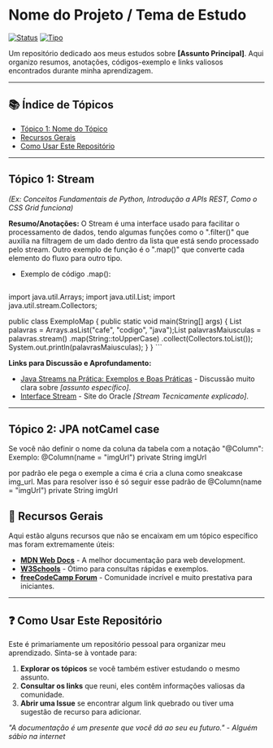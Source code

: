 # Nome do Projeto / Tema de Estudo

[![Status](https://img.shields.io/badge/Status-Em%20Estudo-ff69b4)](https://github.com/seu-usuario/seu-repositorio)
[![Tipo](https://img.shields.io/badge/Tipo-Repositório%20de%20Estudos-blue)](https://github.com/seu-usuario/seu-repositorio)

Um repositório dedicado aos meus estudos sobre **[Assunto Principal]**. Aqui organizo resumos, anotações, códigos-exemplo e links valiosos encontrados durante minha aprendizagem.

---

## 📚 Índice de Tópicos

*   [Tópico 1: Nome do Tópico](#tópico-1-nome-do-tópico)
*   [Recursos Gerais](#recursos-gerais)
*   [Como Usar Este Repositório](#como-usar-este-repositório)

---

## Tópico 1: Stream
*(Ex: Conceitos Fundamentais de Python, Introdução a APIs REST, Como o CSS Grid funciona)*

**Resumo/Anotações:**
O Stream é uma interface usado para facilitar o processamento de dados, tendo algumas funções como o ".filter()" que auxilia na filtragem de um dado dentro da
lista que está sendo processado pelo stream. Outro exemplo de função é o ".map()" que converte cada elemento do fluxo para outro tipo.

*   Exemplo de código .map():
    ```JAVA
import java.util.Arrays;
import java.util.List;
import java.util.stream.Collectors;

public class ExemploMap {
public static void main(String[] args) {
List<String> palavras = Arrays.asList("cafe", "codigo", "java");List<String> palavrasMaiusculas = palavras.stream()
.map(String::toUpperCase)
.collect(Collectors.toList());
System.out.println(palavrasMaiusculas);
}
}
    ```

**Links para Discussão e Aprofundamento:**
*   [Java Streams na Prática: Exemplos e Boas Práticas](https://www.dio.me/articles/java-streams-na-pratica-exemplos-e-boas-praticas) - Discussão muito clara sobre *[assunto específico]*.
*   [Interface Stream](https://docs.oracle.com/javase/8/docs/api/java/util/stream/Stream.html) - Site do Oracle *[Stream Tecnicamente explicado]*.
---


## Tópico 2: JPA notCamel case
Se você não definir o nome da coluna da tabela com a notação "@Column":
Exemplo:
@Column(name = "imgUrl")
private String imgUrl 

por padrão ele pega o exemple a cima é cria a cluna como sneakcase img_url.
Mas para resolver isso é só seguir esse padrão de
@Column(name = "imgUrl")
private String imgUrl

## 🔗 Recursos Gerais

Aqui estão alguns recursos que não se encaixam em um tópico específico mas foram extremamente úteis:

*   **[MDN Web Docs](https://developer.mozilla.org/)** - A melhor documentação para web development.
*   **[W3Schools](https://www.w3schools.com/)** - Ótimo para consultas rápidas e exemplos.
*   **[freeCodeCamp Forum](https://forum.freecodecamp.org/)** - Comunidade incrível e muito prestativa para iniciantes.

---

## ❓ Como Usar Este Repositório

Este é primariamente um repositório pessoal para organizar meu aprendizado. Sinta-se à vontade para:
1.  **Explorar os tópicos** se você também estiver estudando o mesmo assunto.
2.  **Consultar os links** que reuni, eles contêm informações valiosas da comunidade.
3.  **Abrir uma Issue** se encontrar algum link quebrado ou tiver uma sugestão de recurso para adicionar.

*"A documentação é um presente que você dá ao seu eu futuro." - Alguém sábio na internet*
